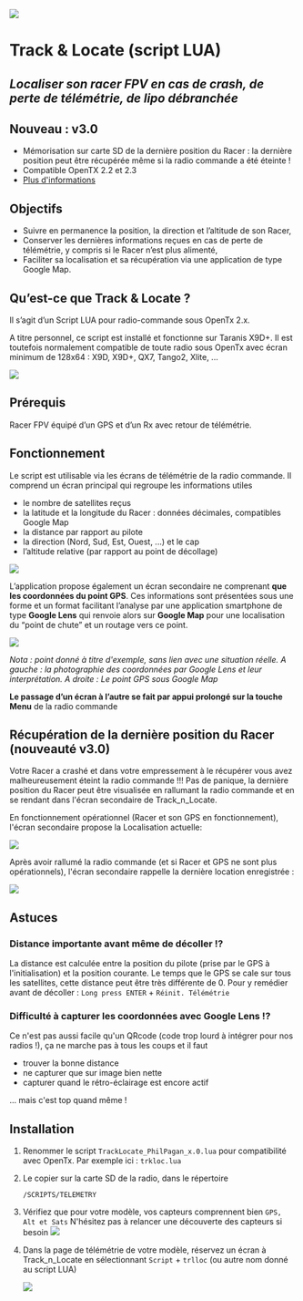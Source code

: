 ![](/img/mainScreenX9D.jpg)

# Track & Locate (script LUA)

## *Localiser son racer FPV en cas de crash, de perte de télémétrie, de lipo débranchée*

## Nouveau : v3.0

- Mémorisation sur carte SD de la dernière position du Racer : la dernière position peut être récupérée même si la radio commande a été éteinte !
- Compatible OpenTX 2.2 et 2.3
- [Plus d'informations](#v3.0)

## Objectifs

- Suivre en permanence la position, la direction et l’altitude de son Racer,
- Conserver les dernières informations reçues en cas de perte de télémétrie, y compris si le Racer n’est plus alimenté,
- Faciliter sa localisation et sa récupération via une application de type Google Map.

## Qu’est-ce que Track & Locate ?

Il s’agit d’un Script LUA pour radio-commande sous OpenTx 2.x.

A titre personnel, ce script est installé et fonctionne sur Taranis X9D+. Il est toutefois normalement compatible de toute radio sous OpenTx avec écran minimum de 128x64 : X9D, X9D+, QX7, Tango2, Xlite, ...

![](/img/mainScreenTango2.jpg)

## Prérequis

Racer FPV équipé d’un GPS et d’un Rx avec retour de télémétrie.

## Fonctionnement

Le script est utilisable via les écrans de télémétrie de la radio commande.
Il comprend un écran principal qui regroupe les informations utiles

- le nombre de satellites reçus
- la latitude et la longitude du Racer : données décimales, compatibles Google Map
- la distance par rapport au pilote
- la direction (Nord, Sud, Est, Ouest, ...) et le cap
- l’altitude relative (par rapport au point de décollage)

![](/img/mainScreenX9D.jpg)

L’application propose également un écran secondaire ne comprenant **que les coordonnées du point GPS**. Ces informations sont présentées sous une forme et un format facilitant l’analyse par une application smartphone de type **Google Lens** qui renvoie alors sur **Google Map** pour une localisation du “point de chute” et un routage vers ce point.

![](/img/coordScreen_Lens.jpg)

*Nota : point donné à titre d'exemple, sans lien avec une situation réelle. A gauche : la photographie des coordonnées par Google Lens et leur interprétation. A droite : Le point GPS sous Google Map*

**Le passage d’un écran à l’autre se fait par appui prolongé sur la touche Menu** de la radio commande

## Récupération de la dernière position du Racer (nouveauté v3.0)

<a name="V3.0"></a>

Votre Racer a crashé et dans votre empressement à le récupérer vous avez malheureusement éteint la radio commande !!!
Pas de panique, la dernière position du Racer peut être visualisée en rallumant la radio commande et en se rendant dans l'écran secondaire de Track_n_Locate.

En fonctionnement opérationnel (Racer et son GPS en fonctionnement), l'écran secondaire propose la Localisation actuelle:

![](/img/loc_actual.jpg)

Après avoir rallumé la radio commande (et si Racer et GPS ne sont plus opérationnels), l'écran secondaire rappelle la dernière location enregistrée :

![](/img/loc_rec.jpg)

## Astuces

### Distance importante avant même de décoller !?

La distance est calculée entre la position du pilote (prise par le GPS à l'initialisation) et la position courante. Le temps que le GPS se cale sur tous les satellites, cette distance peut être très différente de 0.
Pour y remédier avant de décoller : `Long press ENTER` + `Réinit. Télémétrie`

### Difficulté à capturer les coordonnées avec Google Lens !?

Ce n'est pas aussi facile qu'un QRcode (code trop lourd à intégrer pour nos radios !), ça ne marche pas à tous les coups et il faut 

- trouver la bonne distance
- ne capturer que sur image bien nette
- capturer quand le rétro-éclairage est encore actif

... mais c'est top quand même !

## Installation

1. Renommer le script `TrackLocate_PhilPagan_x.0.lua` pour compatibilité avec OpenTx. 
   Par exemple ici : `trkloc.lua`

2. Le copier sur la carte SD de la radio, dans le répertoire 

   ```
   /SCRIPTS/TELEMETRY
   ```

3. Vérifiez que pour votre modèle, vos capteurs comprennent bien `GPS, Alt et Sats`
   N'hésitez pas à relancer une découverte des capteurs si besoin
   ![](/img/sensors.jpg)

4. Dans la page de télémétrie de votre modèle, réservez un écran à Track_n_Locate en sélectionnant `Script` + `trlloc` (ou autre nom donné au script LUA)

   ![](/img/script_in_telemetry.jpg)


